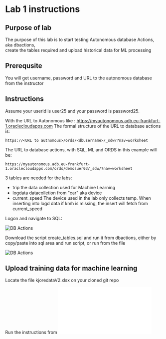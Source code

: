 # Lab 1 instructions

## Purpose of lab

The purpose of this lab is to start testing Autonomous database Actions, aka dbactions,  
create the tables required and upload historical data for ML processing

## Prerequsite

You will get username, password and URL to the autonomous database from the instructor  

## Instructions

Assume your userid is user25 and your password is password25.  
  
With the URL to Autonomous like : https://myautonomous.adb.eu-frankfurt-1.oraclecloudapps.com 
The formal structure of the URL to database actions is:  

`https://<URL to autnomous>/ords/<dbusername>/_sdw/?nav=worksheet`

The URL to database actions, with SQL, ML and ORDS in this example will be:  
  
`https://myautonomous.adb.eu-frankfurt-1.oraclecloudapps.com/ords/demosuer03/_sdw/?nav=worksheet`

3 tables are needed for the labs:  
 - trip             the data collection used for Machine Learning
- logdata           datacolletion from "car" aka device
- current_speed     The device used in the lab only collects temp. When inserting into logd data if kmh is missing, the insert will fetch from current_speed

Logon and navigate to SQL:  

![DB Actions](../images/dbactions.jpg)


Download the script create_tables.sql and run it from dbactions, either by copy/paste into 
sql area and run script, or run from the file    
  
![DB Actions](../images/dbactions2.jpg)


## Upload training data for machine learning

Locate the file kjoredataV2.xlsx on your cloned git repo

Run the instructions from ![Instructions](dataload.md)